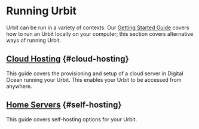 # Running Urbit

Urbit can be run in a variety of contexts. Our [Getting Started Guide](../getting-started) covers how to run an Urbit locally on your computer; this section covers alternative ways of running Urbit.

## [Cloud Hosting](cloud-hosting.md) {#cloud-hosting}

This guide covers the provisioning and setup of a cloud server in Digital Ocean running your Urbit. This enables your Urbit to be accessed from anywhere.

## [Home Servers](home-servers.md) {#self-hosting}

This guide covers self-hosting options for your Urbit.


